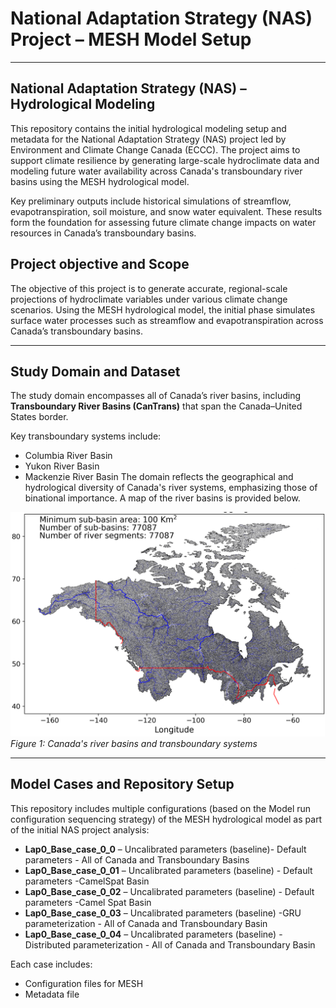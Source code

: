 # National Adaptation Strategy (NAS) Project – MESH Model Setup

---
## National Adaptation Strategy (NAS) – Hydrological Modeling

This repository contains the initial hydrological modeling setup and metadata for the National Adaptation Strategy (NAS) project led by Environment and Climate Change Canada (ECCC). The project aims to support climate resilience by generating large-scale hydroclimate data and modeling future water availability across Canada's transboundary river basins using the MESH hydrological model.

Key preliminary outputs include historical simulations of streamflow, evapotranspiration, soil moisture, and snow water equivalent. These results form the foundation for assessing future climate change impacts on water resources in Canada’s transboundary basins.


## Project objective and Scope

The objective of this project is to generate accurate, regional-scale projections of hydroclimate variables under various climate change scenarios. Using the MESH hydrological model, the initial phase simulates surface water processes such as streamflow and evapotranspiration across Canada’s transboundary basins.


---


## Study Domain and Dataset

The study domain encompasses all of Canada’s river basins, including **Transboundary River Basins (CanTrans)** that span the Canada–United States border.

Key transboundary systems include:

- Columbia River Basin
- Yukon River Basin
- Mackenzie River Basin
The domain reflects the geographical and hydrological diversity of Canada's river systems, emphasizing those of binational importance. A map of the river basins is provided below.

![Canada Transboundary Basins](images/Picture1.png)  
*Figure 1: Canada's river basins and transboundary systems*

---
## Model Cases and Repository Setup

This repository includes multiple configurations (based on the Model run configuration sequencing strategy) of the MESH hydrological model as part of the initial NAS project analysis:

- **Lap0_Base_case_0_0** – Uncalibrated parameters (baseline)- Default parameters - All of Canada and Transboundary Basins
- **Lap0_Base_case_0_01** – Uncalibrated parameters (baseline) - Default parameters -CamelSpat Basin 
- **Lap0_Base_case_0_02** – Uncalibrated parameters (baseline) - Default parameters -Camel Spat Basin
- **Lap0_Base_case_0_03** – Uncalibrated parameters (baseline) -GRU parameterization - All of Canada and Transboundary Basin
- **Lap0_Base_case_0_04** – Uncalibrated parameters (baseline) - Distributed parameterization - All of Canada and Transboundary Basin
  
Each case includes:
- Configuration files for MESH
- Metadata file



